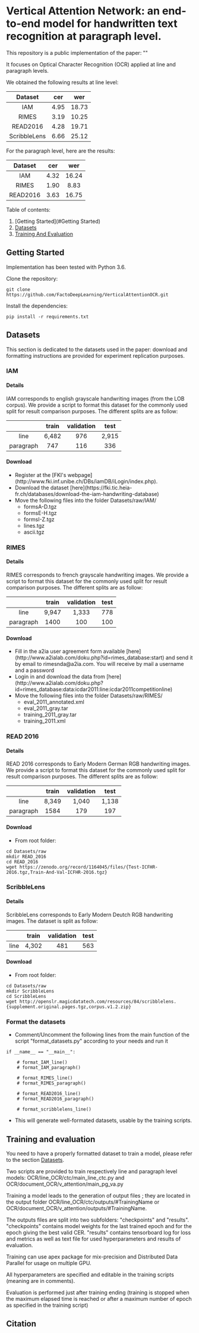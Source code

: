 # Vertical Attention Network: an end-to-end model for handwritten text recognition at paragraph level.
This repository is a public implementation of the paper: ""

It focuses on Optical Character Recognition (OCR) applied at line and paragraph levels.

We obtained the following results at line level:

|  Dataset  |  cer |  wer  |
|:------------:|:----:|:-----:|
|      IAM     | 4.95 | 18.73 |
|     RIMES    | 3.19 | 10.25 |
|   READ2016   | 4.28 | 19.71 |
| ScribbleLens | 6.66 | 25.12 |

For the paragraph level, here are the results:

| Dataset  |  cer |  wer  |
|:------------:|:----:|:-----:|
|      IAM     | 4.32 | 16.24 |
|     RIMES    | 1.90 | 8.83 |
|   READ2016   | 3.63 | 16.75 |


Table of contents:
1. [Getting Started](#Getting Started)
2. [Datasets](#Datasets)
3. [Training And Evaluation](#Training)

## Getting Started
Implementation has been tested with Python 3.6.

Clone the repository:

```
git clone https://github.com/FactoDeepLearning/VerticalAttentionOCR.git
```

Install the dependencies:

```
pip install -r requirements.txt
```


## Datasets
This section is dedicated to the datasets used in the paper: download and formatting instructions are provided 
for experiment replication purposes.

### IAM

#### Details

IAM corresponds to english grayscale handwriting images (from the LOB corpus).
We provide a script to format this dataset for the commonly used split for result comparison purposes.
The different splits are as follow:

|           | train | validation |  test |
|:---------:|:-----:|:----------:|:-----:|
|    line   | 6,482 |     976    | 2,915 |
| paragraph |  747  |     116    |  336  |

#### Download

<ul>
<li>Register at the [FKI's webpage](http://www.fki.inf.unibe.ch/DBs/iamDB/iLogin/index.php).
<li>Download the dataset [here](https://fki.tic.heia-fr.ch/databases/download-the-iam-handwriting-database)</li>
<li>Move the following files into the folder Datasets/raw/IAM/
    <ul>
        <li>formsA-D.tgz</li>
        <li>formsE-H.tgz</li>
        <li>formsI-Z.tgz</li>
        <li>lines.tgz</li>
        <li>ascii.tgz</li>
    </ul>
</li>
</ul>



### RIMES

#### Details

RIMES corresponds to french grayscale handwriting images.
We provide a script to format this dataset for the commonly used split for result comparison purposes.
The different splits are as follow:

|           | train | validation |  test |
|:---------:|:-----:|:----------:|:-----:|
|    line   | 9,947 |     1,333  | 778 |
| paragraph |  1400 |     100    |  100 |

#### Download
<ul>
<li>Fill in the a2ia user agreement form available [here](http://www.a2ialab.com/doku.php?id=rimes_database:start) and send it by email to rimesnda@a2ia.com. You will receive by mail a username and a password</li>
<li>Login in and download the data from [here](http://www.a2ialab.com/doku.php?id=rimes_database:data:icdar2011:line:icdar2011competitionline)</li>
<li>Move the following files into the folder Datasets/raw/RIMES/
    <ul>
        <li>eval_2011_annotated.xml</li>
        <li>eval_2011_gray.tar</li>
        <li>training_2011_gray.tar</li>
        <li>training_2011.xml</li>
    </ul>
</li>
</ul>


### READ 2016

#### Details
READ 2016 corresponds to Early Modern German RGB handwriting images.
We provide a script to format this dataset for the commonly used split for result comparison purposes.
The different splits are as follow:

|           | train | validation |  test |
|:---------:|:-----:|:----------:|:-----:|
|    line   | 8,349 |  1,040    | 1,138|
| paragraph |  1584 |     179    | 197 |

#### Download

<ul>
<li>From root folder:</li>
</ul>

```
cd Datasets/raw
mkdir READ_2016
cd READ_2016
wget https://zenodo.org/record/1164045/files/{Test-ICFHR-2016.tgz,Train-And-Val-ICFHR-2016.tgz}
```

### ScribbleLens

#### Details
ScribbleLens corresponds to Early Modern Deutch RGB handwriting images.
The dataset is split as follow:

|           | train | validation |  test |
|:---------:|:-----:|:----------:|:-----:|
|    line   | 4,302 |  481    | 563|

#### Download

<ul>
<li>From root folder:</li>
</ul>

```
cd Datasets/raw
mkdir ScribbleLens
cd ScribbleLens
wget http://openslr.magicdatatech.com/resources/84/scribblelens.{supplement.original.pages.tgz,corpus.v1.2.zip}

```


### Format the datasets

<ul>
<li> Comment/Uncomment the following lines from the main function of the script "format_datasets.py" according to your needs and run it</li>
</ul>

```
if __name__ == "__main__":

    # format_IAM_line()
    # format_IAM_paragraph()

    # format_RIMES_line()
    # format_RIMES_paragraph()

    # format_READ2016_line()
    # format_READ2016_paragraph()

    # format_scribblelens_line()
```

<ul>
<li>This will generate well-formated datasets, usable by the training scripts.</li>
</ul>


## Training and evaluation
You need to have a properly formatted dataset to train a model, please refer to the section [Datasets](#Datasets). 

Two scripts are provided to train respectively line and paragraph level models: OCR/line_OCR/ctc/main_line_ctc.py and OCR/document_OCR/v_attention/main_pg_va.py

Training a model leads to the generation of output files ; they are located in the output folder OCR/line_OCR/ctc/outputs/#TrainingName or OCR/document_OCR/v_attention/outputs/#TrainingName.

The outputs files are split into two subfolders: "checkpoints" and "results". "checkpoints" contains model weights for the last trained epoch and for the epoch giving the best valid CER.
"results" contains tensorboard log for loss and metrics as well as text file for used hyperparameters and results of evaluation.

Training can use apex package for mix-precision and Distributed Data Parallel for usage on multiple GPU.

All hyperparameters are specified and editable in the training scripts (meaning are in comments).

Evaluation is performed just after training ending (training is stopped when the maximum elapsed time is reached or after a maximum number of epoch as specified in the training script)

## Citation